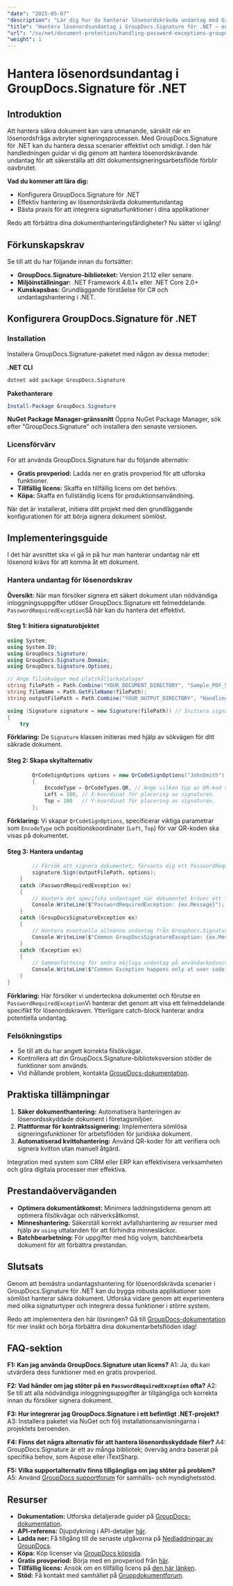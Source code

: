 ```yaml
---
"date": "2025-05-07"
"description": "Lär dig hur du hanterar lösenordskrävda undantag med GroupDocs.Signature för .NET. Bemästra sömlös dokumentsignering och förbättra ditt programs dokumentskyddsfunktioner."
"title": "Hantera lösenordsundantag i GroupDocs.Signature för .NET – en omfattande guide"
"url": "/sv/net/document-protection/handling-password-exceptions-groupdocs-signature-net/"
"weight": 1
---
```


# Hantera lösenordsundantag i GroupDocs.Signature för .NET

## Introduktion

Att hantera säkra dokument kan vara utmanande, särskilt när en lösenordsfråga avbryter signeringsprocessen. Med GroupDocs.Signature för .NET kan du hantera dessa scenarier effektivt och smidigt. I den här handledningen guidar vi dig genom att hantera lösenordskrävande undantag för att säkerställa att ditt dokumentsigneringsarbetsflöde förblir oavbrutet.

**Vad du kommer att lära dig:**
- Konfigurera GroupDocs.Signature för .NET
- Effektiv hantering av lösenordskrävda dokumentundantag
- Bästa praxis för att integrera signaturfunktioner i dina applikationer

Redo att förbättra dina dokumenthanteringsfärdigheter? Nu sätter vi igång!

## Förkunskapskrav

Se till att du har följande innan du fortsätter:
- **GroupDocs.Signature-biblioteket:** Version 21.12 eller senare.
- **Miljöinställningar:** .NET Framework 4.6.1+ eller .NET Core 2.0+
- **Kunskapsbas:** Grundläggande förståelse för C# och undantagshantering i .NET.

## Konfigurera GroupDocs.Signature för .NET

### Installation

Installera GroupDocs.Signature-paketet med någon av dessa metoder:

**.NET CLI**
```bash
dotnet add package GroupDocs.Signature
```

**Pakethanterare**
```powershell
Install-Package GroupDocs.Signature
```

**NuGet Package Manager-gränssnitt**
Öppna NuGet Package Manager, sök efter "GroupDocs.Signature" och installera den senaste versionen.

### Licensförvärv
För att använda GroupDocs.Signature har du följande alternativ:
- **Gratis provperiod:** Ladda ner en gratis provperiod för att utforska funktioner.
- **Tillfällig licens:** Skaffa en tillfällig licens om det behövs.
- **Köpa:** Skaffa en fullständig licens för produktionsanvändning.

När det är installerat, initiera ditt projekt med den grundläggande konfigurationen för att börja signera dokument sömlöst.

## Implementeringsguide

I det här avsnittet ska vi gå in på hur man hanterar undantag när ett lösenord krävs för att komma åt ett dokument.

### Hantera undantag för lösenordskrav

**Översikt:**
När man försöker signera ett säkert dokument utan nödvändiga inloggningsuppgifter utlöser GroupDocs.Signature ett felmeddelande. `PasswordRequiredException`Så här kan du hantera det effektivt.

#### Steg 1: Initiera signaturobjektet
```csharp
using System;
using System.IO;
using GroupDocs.Signature;
using GroupDocs.Signature.Domain;
using GroupDocs.Signature.Options;

// Ange filsökvägar med platshållarkataloger
string filePath = Path.Combine("YOUR_DOCUMENT_DIRECTORY", "Sample_PDF_Signed_PWD.pdf");
string fileName = Path.GetFileName(filePath);
string outputFilePath = Path.Combine("YOUR_OUTPUT_DIRECTORY", "HandlingExceptions", fileName);

using (Signature signature = new Signature(filePath)) // Initiera signaturobjektet med dokumentets sökväg.
{
    try
```
**Förklaring:** De `Signature` klassen initieras med hjälp av sökvägen för ditt säkrade dokument.

#### Steg 2: Skapa skyltalternativ
```csharp
        QrCodeSignOptions options = new QrCodeSignOptions("JohnSmith")
        {
            EncodeType = QrCodeTypes.QR, // Ange vilken typ av QR-kod som ska användas.
            Left = 100, // X-koordinat för placering av signaturen.
            Top = 100   // Y-koordinat för placering av signaturen.
        };
```
**Förklaring:** Vi skapar `QrCodeSignOptions`, specificerar viktiga parametrar som `EncodeType` och positionskoordinater (`Left`, `Top`) för var QR-koden ska visas på dokumentet.

#### Steg 3: Hantera undantag
```csharp
        // Försök att signera dokumentet; förvänta dig ett PasswordRequiredException på grund av att lösenordet saknas i LoadOptions.
        signature.Sign(outputFilePath, options);
    }
    catch (PasswordRequiredException ex)
    {
        // Hantera det specifika undantaget när dokumentet kräver ett lösenord för att öppnas.
        Console.WriteLine($"PasswordRequiredException: {ex.Message}");
    }
    catch (GroupDocsSignatureException ex)
    {
        // Hantera eventuella allmänna undantag från GroupDocs.Signature-biblioteket.
        Console.WriteLine($"Common GroupDocsSignatureException: {ex.Message}");
    }
    catch (Exception ex)
    {
        // Sammanfattning för andra möjliga undantag på användarkodsnivå.
        Console.WriteLine($"Common Exception happens only at user code level: {ex.Message}");
    }
}
```
**Förklaring:** Här försöker vi underteckna dokumentet och förutse en `PasswordRequiredException`Vi hanterar det genom att visa ett felmeddelande specifikt för lösenordskraven. Ytterligare catch-block hanterar andra potentiella undantag.

### Felsökningstips
- Se till att du har angett korrekta filsökvägar.
- Kontrollera att din GroupDocs.Signature-biblioteksversion stöder de funktioner som används.
- Vid ihållande problem, kontakta [GroupDocs-dokumentation](https://docs.groupdocs.com/signature/net/).

## Praktiska tillämpningar

1. **Säker dokumenthantering:** Automatisera hanteringen av lösenordsskyddade dokument i företagsmiljöer.
2. **Plattformar för kontraktssignering:** Implementera sömlösa signeringsfunktioner för arbetsflöden för juridiska dokument.
3. **Automatiserad kvittohantering:** Använd QR-koder för att verifiera och signera kvitton utan manuell åtgärd.

Integration med system som CRM eller ERP kan effektivisera verksamheten och göra digitala processer mer effektiva.

## Prestandaöverväganden
- **Optimera dokumentåtkomst:** Minimera laddningstiderna genom att optimera filsökvägar och nätverksåtkomst.
- **Minneshantering:** Säkerställ korrekt avfallshantering av resurser med hjälp av `using` uttalanden för att förhindra minnesläckor.
- **Batchbearbetning:** För uppgifter med hög volym, batchbearbeta dokument för att förbättra prestandan.

## Slutsats

Genom att bemästra undantagshantering för lösenordskrävda scenarier i GroupDocs.Signature för .NET kan du bygga robusta applikationer som sömlöst hanterar säkra dokument. Utforska vidare genom att experimentera med olika signaturtyper och integrera dessa funktioner i större system.

Redo att implementera den här lösningen? Gå till [GroupDocs-dokumentation](https://docs.groupdocs.com/signature/net/) för mer insikt och börja förbättra dina dokumentarbetsflöden idag!

## FAQ-sektion

**F1: Kan jag använda GroupDocs.Signature utan licens?**
A1: Ja, du kan utvärdera dess funktioner med en gratis provperiod.

**F2: Vad händer om jag stöter på en `PasswordRequiredException` ofta?**
A2: Se till att alla nödvändiga inloggningsuppgifter är tillgängliga och korrekta innan du försöker signera dokument.

**F3: Hur integrerar jag GroupDocs.Signature i ett befintligt .NET-projekt?**
A3: Installera paketet via NuGet och följ installationsanvisningarna i projektets beroenden.

**F4: Finns det några alternativ för att hantera lösenordsskyddade filer?**
A4: GroupDocs.Signature är ett av många bibliotek; överväg andra baserat på specifika behov, som Aspose eller iTextSharp.

**F5: Vilka supportalternativ finns tillgängliga om jag stöter på problem?**
A5: Använd [GroupDocs supportforum](https://forum.groupdocs.com/c/signature/) för samhälls- och myndighetsstöd.

## Resurser
- **Dokumentation:** Utforska detaljerade guider på [GroupDocs-dokumentation](https://docs.groupdocs.com/signature/net/).
- **API-referens:** Djupdykning i API-detaljer [här](https://reference.groupdocs.com/signature/net/).
- **Ladda ner:** Få tillgång till de senaste utgåvorna på [Nedladdningar av GroupDocs](https://releases.groupdocs.com/signature/net/).
- **Köpa:** Köp licenser via [GroupDocs köpsida](https://purchase.groupdocs.com/buy).
- **Gratis provperiod:** Börja med en provperiod från [här](https://releases.groupdocs.com/signature/net/).
- **Tillfällig licens:** Ansök om en tillfällig licens på [den här länken](https://purchase.groupdocs.com/temporary-license/).
- **Stöd:** Få kontakt med samhället på [Gruppdokumentforum](https://forum.groupdocs.com/c/signature/).